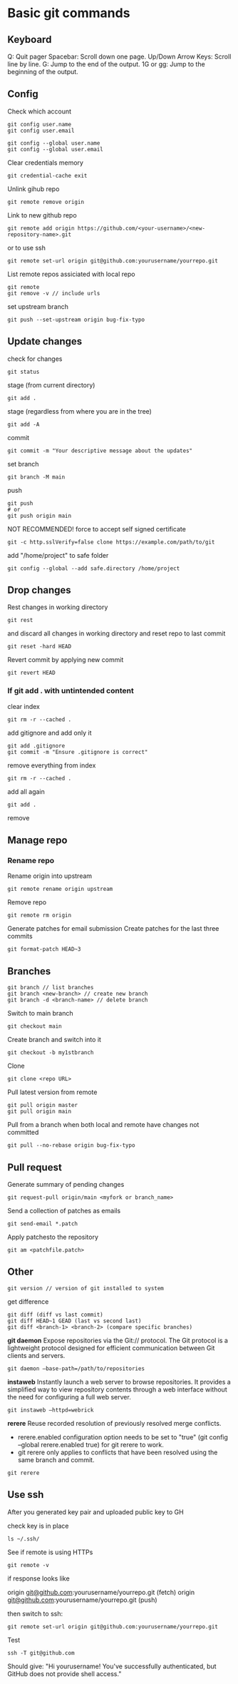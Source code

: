 # Basic git commands
## Keyboard
Q: Quit pager
Spacebar: Scroll down one page.
Up/Down Arrow Keys: Scroll line by line.
G: Jump to the end of the output.
1G or gg: Jump to the beginning of the output.

## Config 
Check which account
```
git config user.name
git config user.email

git config --global user.name
git config --global user.email

```
Clear credentials memory
```
git credential-cache exit
```
Unlink gihub repo 
```
git remote remove origin
```
Link to new github repo
```
git remote add origin https://github.com/<your-username>/<new-repository-name>.git
```

or to use ssh
```
git remote set-url origin git@github.com:yourusername/yourrepo.git
```

List remote repos assiciated with local repo
```
git remote
git remove -v // include urls
```

set upstream branch
```
git push --set-upstream origin bug-fix-typo
```

## Update changes
check for changes
```
git status
```
stage (from current directory)
```
git add .
```
stage (regardless from where you are in the tree)
```
git add -A
```
commit
```
git commit -m "Your descriptive message about the updates"
```
set branch
```
git branch -M main
```
push
```
git push
# or
git push origin main
```
NOT RECOMMENDED! force to accept self signed certificate
```
git -c http.sslVerify=false clone https://example.com/path/to/git
```
add "/home/project" to safe folder
```
git config --global --add safe.directory /home/project
```
## Drop changes
Rest changes in working directory
```
git rest
```
and discard all changes in working directory and reset repo to last commit
```
git reset -hard HEAD
```

Revert commit by applying new commit
```
git revert HEAD
```

### If git add . with untintended content 
clear index
```
git rm -r --cached .
```

add gitignore and add only it
```
git add .gitignore
git commit -m "Ensure .gitignore is correct"
```

remove everything from index
```
git rm -r --cached .
```

add all again
```
git add .
```

remove 

## Manage repo
### Rename repo

Rename origin into upstream
```
git remote rename origin upstream
```

Remove repo
```
git remote rm origin
```

Generate patches for email submission
Create patches for the last three commits
```
git format-patch HEAD~3
```

## Branches
```
git branch // list branches
git branch <new-branch> // create new branch
git branch -d <branch-name> // delete branch
```

Switch to main branch
```
git checkout main
```

Create branch and switch into it
```
git checkout -b my1stbranch
```

Clone
```
git clone <repo URL>
```

Pull latest version from remote
```
git pull origin master
git pull origin main
```

Pull from a branch when both local and remote have changes not committed
```
git pull --no-rebase origin bug-fix-typo
```

## Pull request
Generate summary of pending changes 
```
git request-pull origin/main <myfork or branch_name>
```

Send a collection of patches as emails
```
git send-email *.patch
```

Apply patchesto the repository
```
git am <patchfile.patch>
```


## Other
```
git version // version of git installed to system
```

get difference
```
git diff (diff vs last commit)
git diff HEAD~1 GEAD (last vs second last)
git diff <branch-1> <branch-2> (compare specific branches)
```

**git daemon**
Expose repositories via the Git:// protocol. The Git protocol is a lightweight protocol designed for efficient communication between Git clients and servers.
```
git daemon –base-path=/path/to/repositories
```

**instaweb**
Instantly launch a web server to browse repositories. It provides a simplified way to view repository contents through a web interface without the need for configuring a full web server.
```
git instaweb –httpd=webrick
```

**rerere**
Reuse recorded resolution of previously resolved merge conflicts. 
 - rerere.enabled configuration option needs to be set to "true" (git config –global rerere.enabled true) for git rerere to work. 
 - git rerere only applies to conflicts that have been resolved using the same branch and commit.
```
git rerere
```

## Use ssh
After you generated key pair and uploaded public key to GH

check key is in place
```
ls ~/.ssh/
```

See if remote is using HTTPs
```
git remote -v
```
if response looks like

origin  git@github.com:yourusername/yourrepo.git (fetch)
origin  git@github.com:yourusername/yourrepo.git (push)


then switch to ssh:
```
git remote set-url origin git@github.com:yourusername/yourrepo.git
```

Test
```
ssh -T git@github.com
```

Should give: "Hi yourusername! You've successfully authenticated, but GitHub does not provide shell access."

